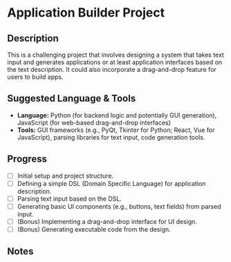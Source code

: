 # Application Builder Project

## Description

This is a challenging project that involves designing a system that takes text input and generates applications or at least application interfaces based on the text description. It could also incorporate a drag-and-drop feature for users to build apps.

## Suggested Language & Tools

*   **Language:** Python (for backend logic and potentially GUI generation), JavaScript (for web-based drag-and-drop interfaces)
*   **Tools:** GUI frameworks (e.g., PyQt, Tkinter for Python; React, Vue for JavaScript), parsing libraries for text input, code generation tools.

## Progress

*   [ ] Initial setup and project structure.
*   [ ] Defining a simple DSL (Domain Specific Language) for application description.
*   [ ] Parsing text input based on the DSL.
*   [ ] Generating basic UI components (e.g., buttons, text fields) from parsed input.
*   [ ] (Bonus) Implementing a drag-and-drop interface for UI design.
*   [ ] (Bonus) Generating executable code from the design.

## Notes

